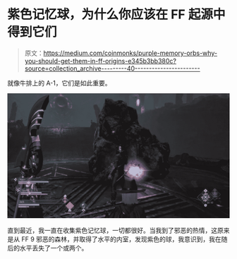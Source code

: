 # 紫色记忆球，为什么你应该在 FF 起源中得到它们

> 原文：<https://medium.com/coinmonks/purple-memory-orbs-why-you-should-get-them-in-ff-origins-e345b3bb380c?source=collection_archive---------40----------------------->

就像牛排上的 A-1，它们是如此重要。

![](img/f22e5bab2559ac0b7269bdfcac318595.png)

直到最近，我一直在收集紫色记忆球，一切都很好。当我到了邪恶的热情，这原来是从 FF 9 邪恶的森林，并取得了水平的内室，发现紫色的球，我意识到，我在随后的水平丢失了一个或两个。